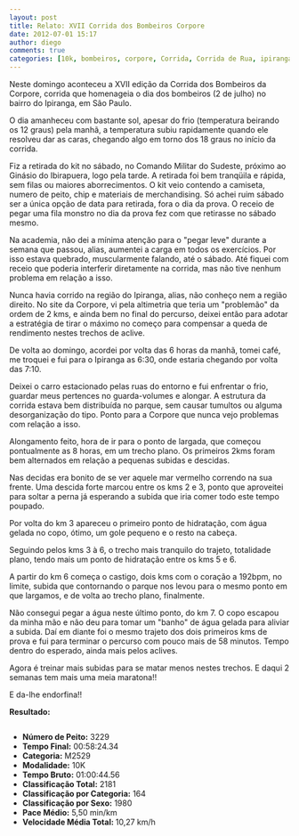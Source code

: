 ```yaml
---
layout: post
title: Relato: XVII Corrida dos Bombeiros Corpore
date: 2012-07-01 15:17
author: diego
comments: true
categories: [10k, bombeiros, corpore, Corrida, Corrida de Rua, ipiranga]
---
```

Neste domingo aconteceu a XVII edição da Corrida dos Bombeiros da Corpore, corrida que homenageia o dia dos bombeiros (2 de julho) no bairro do Ipiranga, em São Paulo.

O dia amanheceu com bastante sol, apesar do frio (temperatura beirando os 12 graus) pela manhã, a temperatura subiu rapidamente quando ele resolveu dar as caras, chegando algo em torno dos 18 graus no início da corrida.

Fiz a retirada do kit no sábado, no Comando Militar do Sudeste, próximo ao Ginásio do Ibirapuera, logo pela tarde. A retirada foi bem tranqüila e rápida, sem filas ou maiores aborrecimentos. O kit veio contendo a camiseta, numero de peito, chip e materiais de merchandising. Só achei ruim sábado ser a única opção de data para retirada, fora o dia da prova. O receio de pegar uma fila monstro no dia da prova fez com que retirasse no sábado mesmo.

Na academia, não dei a mínima atenção para o "pegar leve" durante a semana que passou, alias, aumentei a carga em todos os exercícios. Por isso estava quebrado, muscularmente falando, até o sábado. Até fiquei com receio que poderia interferir diretamente na corrida, mas não tive nenhum problema em relação a isso.

Nunca havia corrido na região do Ipiranga, alias, não conheço nem a região direito. No site da Corpore, vi pela altimetria que teria um "problemão" da ordem de 2 kms, e ainda bem no final do percurso, deixei então para adotar a estratégia de tirar o máximo no começo para compensar a queda de rendimento nestes trechos de aclive.

De volta ao domingo, acordei por volta das 6 horas da manhã, tomei café, me troquei e fui para o Ipiranga as 6:30, onde estaria chegando por volta das 7:10.

Deixei o carro estacionado pelas ruas do entorno e fui enfrentar o frio, guardar meus pertences no guarda-volumes e alongar. A estrutura da corrida estava bem distribuída no parque, sem causar tumultos ou alguma desorganização do tipo. Ponto para a Corpore que nunca vejo problemas com relação a isso.

Alongamento feito, hora de ir para o ponto de largada, que começou pontualmente as 8 horas, em um trecho plano. Os primeiros 2kms foram bem alternados em relação a pequenas subidas e descidas.

Nas decidas era bonito de se ver aquele mar vermelho correndo na sua frente. Uma descida forte marcou entre os kms 2 e 3, ponto que aproveitei para soltar a perna já esperando a subida que iria comer todo este tempo poupado.

Por volta do km 3 apareceu o primeiro ponto de hidratação, com água gelada no copo, ótimo, um gole pequeno e o resto na cabeça.

Seguindo pelos kms 3 à 6, o trecho mais tranquilo do trajeto, totalidade plano, tendo mais um ponto de hidratação entre os kms 5 e 6.

A partir do km 6 começa o castigo, dois kms com o coração a 192bpm, no limite, subida que contornando o parque nos levou para o mesmo ponto em que largamos, e de volta ao trecho plano, finalmente.

Não consegui pegar a água neste último ponto, do km 7. O copo escapou da minha mão e não deu para tomar um "banho" de água gelada para aliviar a subida. Daí em diante foi o mesmo trajeto dos dois primeiros kms de prova e fui para terminar o percurso com pouco mais de 58 minutos. Tempo dentro do esperado, ainda mais pelos aclives.

Agora é treinar mais subidas para se matar menos nestes trechos. E daqui 2 semanas tem mais uma meia maratona!!

E da-lhe endorfina!!


<strong>Resultado:</strong>
<div class="moldura"><a class="lightbox cboxElement" href="http://www.diegoronan.com.br/diegoronan/wp-content/uploads/2012/07/bombeiros_big.jpg"><img src="http://www.diegoronan.com.br/diegoronan/wp-content/uploads/2012/07/bombeiros.jpg" alt="" /></a></div>
<ul>
	<li><strong>Número de Peito:</strong> 3229</li>
	<li><strong>Tempo Final:</strong> 00:58:24.34</li>
	<li><strong>Categoria:</strong> M2529</li>
	<li><strong>Modalidade:</strong> 10K</li>
	<li><strong>Tempo Bruto:</strong> 01:00:44.56</li>
	<li><strong>Classificação Total:</strong> 2181</li>
	<li><strong>Classificação por Categoria:</strong> 164</li>
	<li><strong>Classificação por Sexo:</strong> 1980</li>
	<li><strong>Pace Médio:</strong> 5,50 min/km</li>
	<li><strong>Velocidade Média Total: </strong>10,27 km/h</li>
</ul>
&nbsp;

&nbsp;
